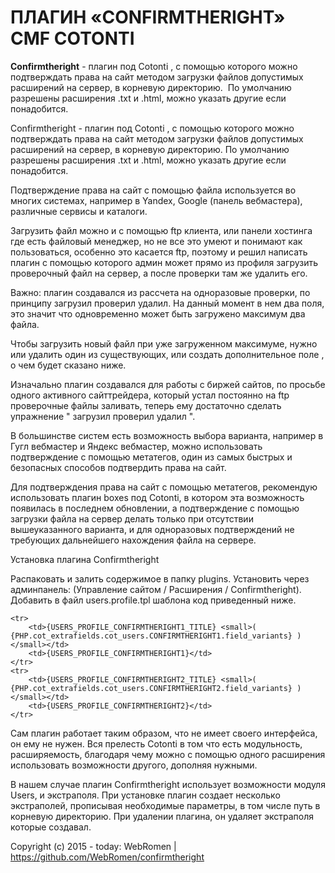 # ПЛАГИН «CONFIRMTHERIGHT» CMF COTONTI

<p><strong>Confirmtheright</strong>&nbsp;- плагин под Cotonti&nbsp;, с помощью которого можно подтверждать права на сайт методом загрузки файлов допустимых расширений на сервер, в корневую директорию. &nbsp;По умолчанию разрешены расширения .txt и .html, можно указать другие если понадобится.</p>

Confirmtheright - плагин под Cotonti , с помощью которого можно подтверждать права на сайт методом загрузки файлов допустимых расширений на сервер, в корневую директорию.  По умолчанию разрешены расширения .txt и .html, можно указать другие если понадобится.

Подтверждение права на сайт с помощью файла используется во многих системах, например в Yandex, Google (панель вебмастера), различные сервисы и каталоги. 

Загрузить файл можно и с помощью ftp клиента, или панели хостинга где есть файловый менеджер, но не все это умеют и понимают как пользоваться, особенно это касается ftp, поэтому и решил написать плагин с помощью которого админ может прямо из профиля загрузить проверочный файл на сервер, а после проверки там же удалить его.

Важно:  плагин создавался из рассчета на одноразовые проверки, по принципу загрузил проверил удалил. На данный момент в нем  два поля, это значит что одновременно может быть загружено максимум два файла. 

Чтобы загрузить новый файл при уже загруженном максимуме, нужно или удалить один из существующих, или создать дополнительное поле , о чем будет сказано ниже.

Изначально плагин создавался для работы с биржей сайтов, по просьбе одного активного сайттрейдера, который устал постоянно на ftp проверочные файлы заливать, теперь ему достаточно сделать упражнение " загрузил проверил удалил ". 

В большинстве систем есть возможность выбора варианта, например в Гугл вебмастер и Яндекс вебмастер, можно использовать подтверждение с помощью метатегов, один из самых быстрых и безопасных способов подтвердить права на сайт. 

Для подтверждения права на сайт с помощью метатегов, рекомендую использовать плагин boxes под Cotonti, в котором эта возможность появилась в последнем обновлении, а подтверждение с помощью загрузки файла на сервер делать только при отсутствии вышеуказанного варианта, и для одноразовых подтверждений не требующих дальнейшего нахождения файла на сервере.

Установка плагина Confirmtheright

Распаковать и залить содержимое в папку plugins.
Установить через админпанель: (Управление сайтом / Расширения / Confirmtheright).
Добавить в файл users.profile.tpl шаблона код приведенный ниже.
<!-- IF {PHP.cot_plugins_active.confirmtheright} AND {PHP.usr.isadmin} -->
    <tr>
        <td>{USERS_PROFILE_CONFIRMTHERIGHT1_TITLE} <small>( {PHP.cot_extrafields.cot_users.CONFIRMTHERIGHT1.field_variants} )</small></td>
        <td>{USERS_PROFILE_CONFIRMTHERIGHT1}</td>
    </tr>
    <tr>
        <td>{USERS_PROFILE_CONFIRMTHERIGHT2_TITLE} <small>( {PHP.cot_extrafields.cot_users.CONFIRMTHERIGHT2.field_variants} )</small></td>
        <td>{USERS_PROFILE_CONFIRMTHERIGHT2}</td>
    </tr>
<!-- ENDIF -->
Сам плагин работает таким образом, что не имеет своего интерфейса, он ему не нужен. Вся прелесть Cotonti в том что есть модульность, расширяемость, благодаря чему можно с помощью одного расширения использовать возможности другого, дополняя нужными.

В нашем случае плагин Confirmtheright использует возможности модуля Users, и экстраполя. При установке плагин создает несколько экстраполей, прописывая необходимые параметры, в том числе путь в корневую директорию. При удалении плагина, он удаляет экстраполя которые создавал.

Copyright (c) 2015 - today: WebRomen | https://github.com/WebRomen/confirmtheright

